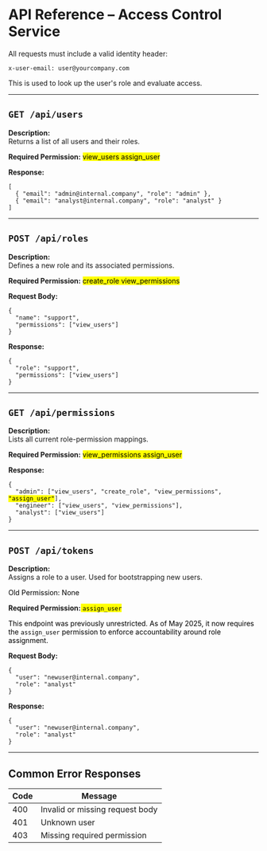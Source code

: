 <!DOCTYPE html>
<html>
<head>
    <title>API Reference – Access Control Service</title>
</head>
<body>
<h1 id="api-reference-access-control-service">API Reference – Access Control Service</h1>
<p>All requests must include a valid identity header:</p>
<pre><code>x-user-email: user@yourcompany.com
</code></pre>
<p>This is used to look up the user's role and evaluate access.</p>
<hr>
<h2 id="-get-api-users-"><code>GET /api/users</code></h2>
<p><strong>Description:</strong><br>Returns a list of all users and their roles.</p>
<p><strong>Required Permission:</strong> <mark class="remove">view_users</mark><mark class="add"> assign_user</mark></p>
<p><strong>Response:</strong></p>
<pre><code class="lang-json">[
  { "email": "admin@internal.company", "role": "admin" },
  { "email": "analyst@internal.company", "role": "analyst" }
]
</code></pre>
<hr>
<h2 id="-post-api-roles-"><code>POST /api/roles</code></h2>
<p><strong>Description:</strong><br>Defines a new role and its associated permissions.</p>
<p><strong>Required Permission:</strong> <mark class="remove">create_role</mark><mark class="add"> view_permissions</mark></p>
<p><strong>Request Body:</strong></p>
<pre><code class="lang-json">{
  "name": "support",
  "permissions": ["view_users"]
}
</code></pre>
<p><strong>Response:</strong></p>
<pre><code class="lang-json">{
  "role": "support",
  "permissions": ["view_users"]
}
</code></pre>
<hr>
<h2 id="-get-api-permissions-"><code>GET /api/permissions</code></h2>
<p><strong>Description:</strong><br>Lists all current role-permission mappings.</p>
<p><strong>Required Permission:</strong> <mark class="remove">view_permissions</mark><mark class="add"> assign_user</mark></p>
<p><strong>Response:</strong></p>
<pre><code class="lang-json">{
  "admin": ["view_users", "create_role", "view_permissions", <mark class="add">"assign_user"</mark>],
  "engineer": ["view_users", "view_permissions"],
  "analyst": ["view_users"]
}
</code></pre>
<hr>
<h2 id="-post-api-tokens-"><code>POST /api/tokens</code></h2>
<p><strong>Description:</strong><br>Assigns a role to a user. Used for bootstrapping new users.</p>
<mark class="remove"><p>Old Permission: None </p></mark>
<p><strong>Required Permission:</strong><mark class="add"> <code>assign_user</code></mark></p>
<mark class="add"><p>This endpoint was previously unrestricted. As of May 2025, it now requires the <code>assign_user</code> permission to enforce accountability around role assignment.</p></mark>
<p><strong>Request Body:</strong></p>
<pre><code class="lang-json">{
  "user": "newuser@internal.company",
  "role": "analyst"
}
</code></pre>
<p><strong>Response:</strong></p>
<pre><code class="lang-json">{
  "user": "newuser@internal.company",
  "role": "analyst"
}
</code></pre>
<hr>
<h2 id="common-error-responses">Common Error Responses</h2>
<table>
<thead>
<tr>
  <th>Code</th>
  <th>Message</th>
</tr>
</thead>
<tbody>
<tr><td>400</td><td>Invalid or missing request body</td></tr>
<tr><td>401</td><td>Unknown user</td></tr>
<tr><td>403</td><td>Missing required permission</td></tr>
</tbody>
</table>
</body>
</html>
